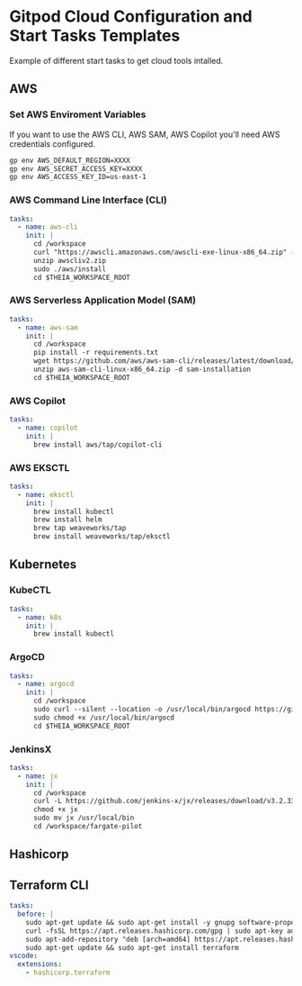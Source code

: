 # Gitpod Cloud Configuration and Start Tasks Templates

Example of different start tasks to get cloud tools intalled.



## AWS

### Set AWS Enviroment Variables

If you want to use the AWS CLI, AWS SAM, AWS Copilot you'll need AWS credentials configured.

```sh
gp env AWS_DEFAULT_REGION=XXXX
gp env AWS_SECRET_ACCESS_KEY=XXXX
gp env AWS_ACCESS_KEY_ID=us-east-1
```

### AWS Command Line Interface (CLI)

```yml
tasks:
  - name: aws-cli
    init: |
      cd /workspace
      curl "https://awscli.amazonaws.com/awscli-exe-linux-x86_64.zip" -o "awscliv2.zip"
      unzip awscliv2.zip
      sudo ./aws/install
      cd $THEIA_WORKSPACE_ROOT
```

### AWS Serverless Application Model (SAM)

```yml
tasks:
  - name: aws-sam
    init: |
      cd /workspace
      pip install -r requirements.txt
      wget https://github.com/aws/aws-sam-cli/releases/latest/download/aws-sam-cli-linux-x86_64.zip
      unzip aws-sam-cli-linux-x86_64.zip -d sam-installation
      cd $THEIA_WORKSPACE_ROOT
```

### AWS Copilot

```yml
tasks:
  - name: copilot
    init: |
      brew install aws/tap/copilot-cli
```

### AWS EKSCTL

```yml
tasks:
  - name: eksctl
    init: |
      brew install kubectl
      brew install helm
      brew tap weaveworks/tap
      brew install weaveworks/tap/eksctl
```

## Kubernetes

### KubeCTL

```yml
tasks:
  - name: k8s
    init: |
      brew install kubectl
```

### ArgoCD

```yml
tasks:
  - name: argocd
    init: |
      cd /workspace
      sudo curl --silent --location -o /usr/local/bin/argocd https://github.com/argoproj/argo-cd/releases/download/v2.0.4/argocd-linux-amd64
      sudo chmod +x /usr/local/bin/argocd
      cd $THEIA_WORKSPACE_ROOT
```

### JenkinsX
```yml
tasks:
  - name: jx
    init: |
      cd /workspace
      curl -L https://github.com/jenkins-x/jx/releases/download/v3.2.339/jx-linux-amd64.tar.gz | tar xzv
      chmod +x jx 
      sudo mv jx /usr/local/bin
      cd /workspace/fargate-pilot
```

## Hashicorp

## Terraform CLI

```yml
tasks:
  before: |
    sudo apt-get update && sudo apt-get install -y gnupg software-properties-common curl
    curl -fsSL https://apt.releases.hashicorp.com/gpg | sudo apt-key add -
    sudo apt-add-repository "deb [arch=amd64] https://apt.releases.hashicorp.com $(lsb_release -cs) main"
    sudo apt-get update && sudo apt-get install terraform
vscode:
  extensions:
    - hashicorp.terraform
```